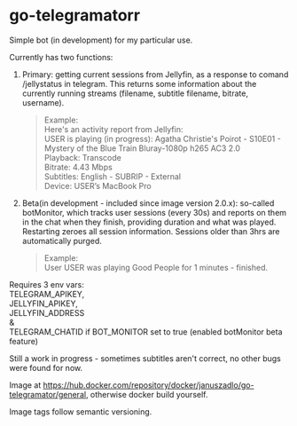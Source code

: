 # go-telegramatorr

Simple bot (in development) for my particular use.

Currently has two functions:
1. Primary: getting current sessions from Jellyfin, as a response to comand /jellystatus in telegram. This returns some information about the currently running streams (filename, subtitle filename, bitrate, username).

    >Example:  
    >Here's an activity report from Jellyfin:  
    USER is playing (in progress): Agatha Christie's Poirot - S10E01 - Mystery of the Blue Train Bluray-1080p h265 AC3 2.0  
    Playback: Transcode  
    Bitrate: 4.43 Mbps  
    Subtitles: English - SUBRIP - External  
    Device: USER’s MacBook Pro



2. Beta(in development - included since image version 2.0.x): so-called botMonitor, which tracks user sessions (every 30s) and reports on them in the chat when they finish, providing duration and what was played. Restarting zeroes all session information. Sessions older than 3hrs are automatically purged.

    >Example:  
    User USER was playing Good People for 1 minutes - finished.

Requires 3 env vars:  
TELEGRAM_APIKEY,  
JELLYFIN_APIKEY,  
JELLYFIN_ADDRESS  
&  
TELEGRAM_CHATID if BOT_MONITOR set to true (enabled botMonitor beta feature)


Still a work in progress - sometimes subtitles aren't correct, no other bugs were found for now.

Image at https://hub.docker.com/repository/docker/januszadlo/go-telegramator/general, otherwise docker build yourself.

Image tags follow semantic versioning.
